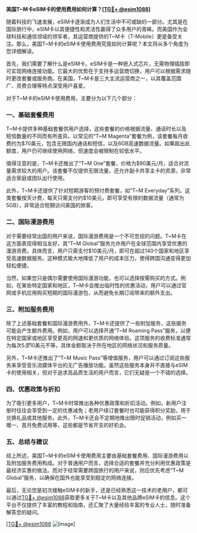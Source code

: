**美国T~M卡eSIM卡的使用费用如何计算？[[TG💪+ @esim1088](https://t.me/s/esim1088)]**

随着科技的飞速发展，eSIM卡逐渐成为人们生活中不可或缺的一部分。尤其是在国际旅行中，eSIM卡以其便捷性和灵活性赢得了众多用户的青睐。而美国作为全球科技和通信领域的领军者，其运营商提供的T~M卡（T-Mobile）更是备受关注。那么，美国T~M卡的eSIM卡使用费用究竟如何计算呢？本文将从多个角度为您详细解读。

首先，我们需要了解什么是eSIM卡。eSIM卡是一种嵌入式芯片，无需物理插拔即可实现网络连接功能。它最大的优势在于支持多运营商切换，用户可以根据需求随时更改套餐或服务商。在美国，T~M卡是三大主流运营商之一，以其覆盖范围广、资费合理等特点深受用户喜爱。

对于T~M卡的eSIM卡使用费用，主要分为以下几个部分：

### **一、基础套餐费用**
T~M卡提供多种基础套餐供用户选择，这些套餐的价格根据流量、通话时长以及短信数量的不同而有所差异。以常见的“T~M Magenta”套餐为例，该套餐每月收费约为$70美元，包含无限国内通话和短信，以及6GB高速数据流量。如果超出此额度，用户仍可继续使用网络，但速度会被限制在较低水平。

值得注意的是，T~M卡还推出了“T~M One”套餐，价格为$90美元/月，适合对流量需求较大的用户。该套餐不仅提供无限流量，还允许副卡共享主卡的资源，非常适合家庭或团队出行使用。

此外，T~M卡还提供了针对短期游客的预付费套餐，如“T~M Everyday”系列。这类套餐按天计费，每天只需支付约$10美元，即可享受有限的数据流量（通常为5GB），非常适合短期访问美国的旅客。

### **二、国际漫游费用**
对于需要经常出国的用户来说，国际漫游费用是一个不可忽视的问题。T~M卡在这方面表现得相当友好，其“T~M Global”服务允许用户在全球范围内享受优惠的漫游资费。具体而言，用户只需支付$10美元/月，即可在超过140个国家和地区享受高速数据服务。这种模式极大地降低了用户的成本压力，使得跨国沟通变得更加轻松便捷。

当然，如果您只是偶尔需要使用国际漫游功能，也可以选择按需购买的方式。例如，在某些特定国家和地区，T~M卡会推出临时性的优惠活动，用户可以通过官网或手机应用购买短期的国际漫游包，从而避免长期订阅带来的额外支出。

### **三、附加服务费用**
除了上述基础套餐和国际漫游费用外，T~M卡还提供了一些附加服务，这些服务可能会产生额外费用。例如，用户可以选择开通“T~M Roaming Pass”服务，以便在特定国家或地区享受更高的网速和更优质的网络体验。这项服务的收费标准通常为每次$5至$10美元不等，具体金额取决于所在地区的网络状况和服务质量。

另外，T~M卡还推出了“T~M Music Pass”等增值服务，用户可以通过订阅这些服务来享受音乐流媒体平台的无广告播放功能。虽然这些服务本身并不直接与eSIM卡的使用相关，但对于追求高品质生活的用户而言，它们无疑是一个不错的选择。

### **四、优惠政策与折扣**
为了吸引更多用户，T~M卡时常推出各种优惠政策和折扣活动。例如，新用户注册时往往会享受到一定的优惠减免；老用户续订套餐时也可能获得积分奖励，用于兑换礼品或其他服务。此外，T~M卡还会不定期地推出限时促销活动，例如买一赠一、首月免费试用等，这些都是节省开支的好机会。

### **五、总结与建议**
综上所述，美国T~M卡的eSIM卡使用费用主要由基础套餐费用、国际漫游费用以及附加服务费用构成。对于普通用户而言，选择合适的套餐并充分利用优惠政策是最经济实惠的做法。而对于经常需要跨国旅行的用户来说，则应优先考虑“T~M Global”服务，以确保在国外也能享受到稳定的网络连接。

最后，无论您是初次接触eSIM卡的新手，还是已经熟悉这一技术的老用户，都可以通过[TG💪+ @esim1088](https://t.me/s/esim1088)获取更多关于T~M卡以及其他品牌eSIM卡的信息。这个平台不仅提供了丰富的教程和指南，还汇聚了大量经验丰富的专业人士，随时准备解答您的疑问。

[[TG💪+ @esim1088](https://t.me/s/esim1088) ![Image](https://i.postimg.cc/4NQfJmqS/Snipaste-2025-05-13-00-14-12.png)]